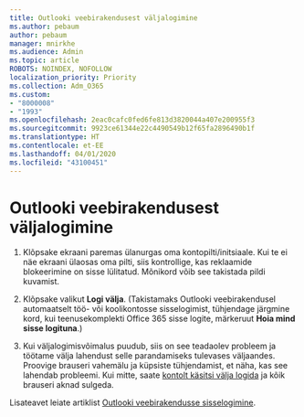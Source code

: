 ```yaml
---
title: Outlooki veebirakendusest väljalogimine
ms.author: pebaum
author: pebaum
manager: mnirkhe
ms.audience: Admin
ms.topic: article
ROBOTS: NOINDEX, NOFOLLOW
localization_priority: Priority
ms.collection: Adm_O365
ms.custom:
- "8000008"
- "1993"
ms.openlocfilehash: 2eac0cafc0fed6fe813d3820044a407e200955f3
ms.sourcegitcommit: 9923ce61344e22c4490549b12f65fa2896490b1f
ms.translationtype: HT
ms.contentlocale: et-EE
ms.lasthandoff: 04/01/2020
ms.locfileid: "43100451"
---
```

# <a name="sign-out-of-outlook-on-the-web"></a>Outlooki veebirakendusest väljalogimine

1. Klõpsake ekraani paremas ülanurgas oma kontopilti/initsiaale. Kui te ei näe ekraani ülaosas oma pilti, siis kontrollige, kas reklaamide blokeerimine on sisse lülitatud. Mõnikord võib see takistada pildi kuvamist.

2. Klõpsake valikut **Logi välja**. (Takistamaks Outlooki veebirakendusel automaatselt töö- või koolikontosse sisselogimist, tühjendage järgmine kord, kui teenusekomplekti Office 365 sisse logite, märkeruut **Hoia mind sisse logituna**.)

3. Kui väljalogimisvõimalus puudub, siis on see teadaolev probleem ja töötame välja lahendust selle parandamiseks tulevases väljaandes.  Proovige brauseri vahemälu ja küpsiste tühjendamist, et näha, kas see lahendab probleemi.  Kui mitte, saate [kontolt käsitsi välja logida](https://login.live.com/logout.srf) ja kõik brauseri aknad sulgeda.

Lisateavet leiate artiklist [Outlooki veebirakendusse sisselogimine](https://support.office.com/article/how-to-sign-in-to-outlook-on-the-web-763fab4d-0138-4814-b450-37fc286bcb79).
